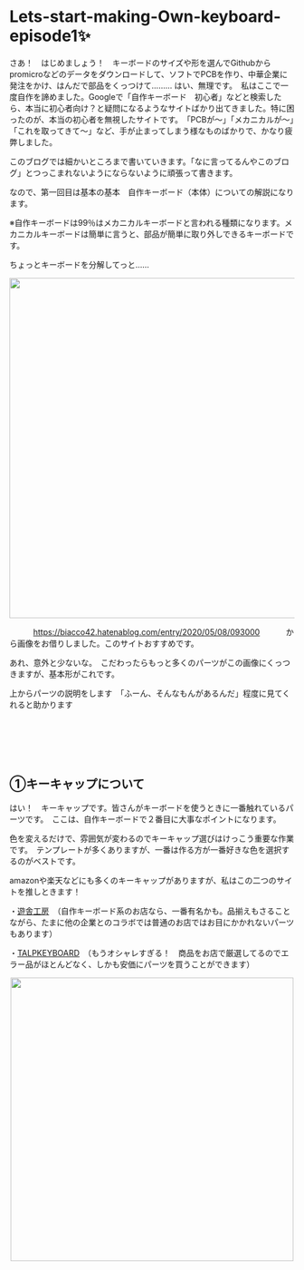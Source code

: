 # Lets-start-making-Own-keyboard-episode1✨
さあ！　はじめましょう！　キーボードのサイズや形を選んでGithubからpromicroなどのデータをダウンロードして、ソフトでPCBを作り、中華企業に発注をかけ、はんだで部品をくっつけて………
はい、無理です。　私はここで一度自作を諦めました。Googleで「自作キーボード　初心者」などと検索したら、本当に初心者向け？と疑問になるようなサイトばかり出てきました。特に困ったのが、本当の初心者を無視したサイトです。　「PCBが～」「メカニカルが～」「これを取ってきて～」など、手が止まってしまう様なものばかりで、かなり疲弊しました。

このブログでは細かいところまで書いていきます。「なに言ってるんやこのブログ」とつっこまれないようにならないように頑張って書きます。

なので、第一回目は基本の基本　自作キーボード（本体）についての解説になります。　　


※自作キーボードは99％はメカニカルキーボードと言われる種類になります。メカニカルキーボードは簡単に言うと、部品が簡単に取り外しできるキーボードです。


ちょっとキーボードを分解してっと……



<p align="center">
<img src="https://user-images.githubusercontent.com/85538853/230086537-c8302542-992f-49f9-9ab8-072b934c0163.png" width="600px">
</p>


　　　https://biacco42.hatenablog.com/entry/2020/05/08/093000
　　　から画像をお借りしました。このサイトおすすめです。


あれ、意外と少ないな。　こだわったらもっと多くのパーツがこの画像にくっつきますが、基本形がこれです。


上からパーツの説明をします　「ふーん、そんなもんがあるんだ」程度に見てくれると助かります
<br>
<br>
<br>
<br>
<br>
<br>
##  ①キーキャップについて

はい！　キーキャップです。皆さんがキーボードを使うときに一番触れているパーツです。　ここは、自作キーボードで２番目に大事なポイントになります。

色を変えるだけで、雰囲気が変わるのでキーキャップ選びはけっこう重要な作業です。　テンプレートが多くありますが、一番は作る方が一番好きな色を選択するのがベストです。

amazonや楽天などにも多くのキーキャップがありますが、私はこの二つのサイトを推しときます！

・[遊舎工房](https://shop.yushakobo.jp/)　（自作キーボード系のお店なら、一番有名かも。品揃えもさることながら、たまに他の企業とのコラボでは普通のお店ではお目にかかれないパーツもあります）


・[TALPKEYBOARD](https://talpkeyboard.net/)　（もうオシャレすぎる！　商品をお店で厳選してるのでエラー品がほとんどなく、しかも安価にパーツを買うことができます）


<p align="center">
<img src="https://user-images.githubusercontent.com/85538853/230118015-f41304e6-3e32-4dcf-966f-33f42d436fc4.jpg" width="500px">
</p>

